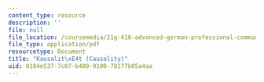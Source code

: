 ```yaml
---
content_type: resource
description: ''
file: null
file_location: /coursemedia/21g-410-advanced-german-professional-communication-spring-2017/0104e5377c07b480910078177b05a4aa_21G_410s17_W01_M02.pdf
file_type: application/pdf
resourcetype: Document
title: "Kausalit\xE4t (Causality)"
uid: 0104e537-7c07-b480-9100-78177b05a4aa
---
```

